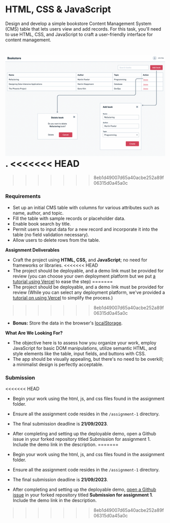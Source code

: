 # HTML, CSS & JavaScript

Design and develop a simple bookstore Content Management System (CMS) table that lets users view and add records. For this task, you'll need to use HTML, CSS, and JavaScript to craft a user-friendly interface for content management.

![bookstore preview](../assets/bookstore-basic.png).
<<<<<<< HEAD
=======

>>>>>>> 8eb1d49007d65a40acbe252a89f06315d0a45a0c
### **Requirements**

- Set up an initial CMS table with columns for various attributes such as name, author, and topic.
- Fill the table with sample records or placeholder data.
- Enable book search by title.
- Permit users to input data for a new record and incorporate it into the table (no field validation necessary).
- Allow users to delete rows from the table.

**Assignment Deliverables**

- Craft the project using **HTML, CSS,** and **JavaScript**; no need for frameworks or libraries.
<<<<<<< HEAD
- The project should be deployable, and a demo link must be provided for review (you can choose your own deployment platform but we put [a tutorial using Vercel](https://dwarves.notion.site/Steps-to-Deploy-Your-Assignments-Using-Vercel-cff73a5fe1024e47a4f512bbb7f93c19) to ease the step)
=======
- The project should be deployable, and a demo link must be provided for review (While you can select any deployment platform, we've provided a [tutorial on using Vercel](https://dwarves.notion.site/Steps-to-Deploy-Your-Assignments-Using-Vercel-cff73a5fe1024e47a4f512bbb7f93c19) to simplify the process.)
>>>>>>> 8eb1d49007d65a40acbe252a89f06315d0a45a0c
- **Bonus:** Store the data in the browser's [localStorage](https://developer.mozilla.org/en-US/docs/Web/API/Window/localStorage).

**What Are We Looking For?**

- The objective here is to assess how you organize your work, employ JavaScript for basic DOM manipulations, utilize semantic HTML, and style elements like the table, input fields, and buttons with CSS.
- The app should be visually appealing, but there's no need to be overkill; a minimalist design is perfectly acceptable.

### Submission
<<<<<<< HEAD
- Begin your work using the html, js, and css files found in the assignment folder.
- Ensure all the assignment code resides in the `/assignment-1` directory.
- The final submission deadline is **21/09/2023**.
- After completing and setting up the deployable demo, open a Github issue in your forked repository titled Submission for assignment 1. Include the demo link in the description.
=======

- Begin your work using the html, js, and css files found in the assignment folder.
- Ensure all the assignment code resides in the `/assignment-1` directory.
- The final submission deadline is **21/09/2023**.
- After completing and setting up the deployable demo, [open a Github issue](https://docs.github.com/en/issues/tracking-your-work-with-issues/creating-an-issue) in your forked repository titled **Submission for assignment 1**. Include the demo link in the description.
>>>>>>> 8eb1d49007d65a40acbe252a89f06315d0a45a0c

